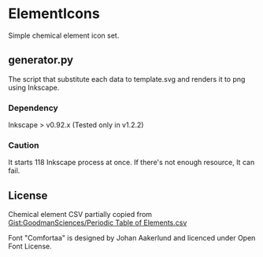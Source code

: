 # ElementIcons

Simple chemical element icon set.

## generator.py

The script that substitute each data to template.svg and renders it to png using Inkscape.

### Dependency

Inkscape > v0.92.x (Tested only in v1.2.2)

### Caution

It starts 118 Inkscape process at once. If there's not enough resource, It can fail.

## License

Chemical element CSV partially copied from [Gist:GoodmanSciences/Periodic Table of Elements.csv](https://gist.github.com/GoodmanSciences/c2dd862cd38f21b0ad36b8f96b4bf1ee)

Font "Comfortaa" is designed by Johan Aakerlund and licenced under Open Font License.